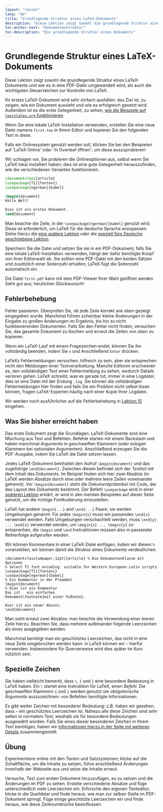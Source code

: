 ```yaml
---
layout: "lesson"
lang: "de"
title: "Grundlegende Struktur eines LaTeX-Dokuments"
description: "Diese Lektion zeigt sowohl die grundlegende Struktur eines LaTeX-Dokuments und wie es in eine PDF-Datei umgewandelt wird, als auch die wichtigsten Steuerzeichen zur Kontrolle von LaTeX."
toc-anchor-text: "Dokumentenstruktur"
toc-description: "Die grundlegende Struktur eines Dokuments"
---
```


# Grundlegende Struktur eines LaTeX-Dokuments

<span
  class="summary">Diese Lektion zeigt sowohl die grundlegende Struktur eines LaTeX-Dokuments und wie es in eine PDF-Datei umgewandelt wird, als auch die wichtigsten Steuerzeichen zur Kontrolle von LaTeX.</span>

Ihr erstes LaTeX-Dokument wird sehr einfach ausfallen: das Ziel ist, zu zeigen,
wie ein Dokument aussieht und wie es erfolgreich gesetzt wird. Außerdem ist es
die erste Gelegenheit, zu sehen, [wie die Beispiele auf `learnlatex.org`
funktionieren](help).

Wenn Sie eine lokale LaTeX-Installation verwenden, erstellen Sie eine neue Datei
namens `first.tex` in Ihrem Editor und kopieren Sie den folgenden Text in diese.

Falls ein Onlinesystem genutzt werden soll, klicken Sie  bei den Beispielen auf
'LaTeX Online' oder 'In Overleaf öffnen', um diese auszuprobieren!

<p
  class="hint">Wir schlagen vor, Sie probieren die Onlineoptionen aus, selbst wenn Sie LaTeX lokal installiert haben; dies ist eine gute Gelegenheit herauszufinden, wie die verschiedenen Varianten funktionieren.</p>

```latex
\documentclass{article}
\usepackage[T1]{fontenc}
\usepackage[ngerman]{babel}

\begin{document}
Hallo Welt!

Dies ist ein erstes Dokument.
\end{document}
```

Man beachte die Zeile, in der `\usepackage[ngerman]{babel}` genutzt wird. Diese
ist erforderlich, um LaTeX für die deutsche Sprache anzupassen. Siehe hierzu die
[eine spätere Lektion](more-06) oder die [speziell fürs Deutsche geschriebene
Lektion](language-01).

Speichern Sie die Datei und setzen Sie sie in ein PDF-Dokument; falls Sie eine
lokale LaTeX-Installation verwenden, hängt der dafür benötigte Knopf von Ihrer
Editorwahl ab. Sie sollten eine PDF-Datei mit den beiden Sätzen _und zusätzlich_
einer Seitenzahl erhalten; LaTeX fügt die Seitenzahl automatisch ein.

Die Datei `first.pdf` kann mit dem PDF-Viewer Ihrer Wahl geöffnet werden. Sieht
gut aus; herzlichen Glückwunsch!

## Fehlerbehebung

Fehler passieren.
Überprüfen Sie, ob jede Zeile korrekt wie oben gezeigt eingegeben wurde.
Manchmal führen scheinbar kleine Änderungen in der Eingabe zu großen Änderungen
im Ergebnis, bis hin zu nicht funktionierenden Dokumenten.
Falls Sie den Fehler nicht finden, versuchen Sie, das gesamte Dokument zu
löschen und erneut die Zeilen von oben zu kopieren.

Wenn ein LaTeX-Lauf mit einem Fragezeichen endet, können Sie ihn vollständig
beenden, indem Sie `x` und Anschließend `Enter` drücken.

LaTeXs Fehlermeldungen versuchen, hilfreich zu sein, aber sie entsprechen nicht
den Meldungen einer Textverarbeitung. Manche Editoren erschweren es, den
vollständigen Text einer Fehlermeldung zu sehen, wodurch Details verloren gehen.
LaTeX schreibt, was es gerade tut, immer in eine Logdatei; dies ist eine Datei
mit der Endung `.log`. Sie können die vollständigen Fehlermeldungen hier finden
und falls Sie ein Problem nicht selbst lösen können, fragen LaTeX-Experten
häufig nach einer Kopie Ihrer Logdatei.

<p
  class="hint">Wir werden noch ausführlicher auf die Fehlerbehebung in <a
  href="./lesson-15">Lektion 15</a> eingehen.</p>

## Was Sie bisher erreicht haben

Das erste Dokument zeigt die Grundlagen.
LaTeX-Dokumente sind eine Mischung aus Text und Befehlen.
Befehle starten mit einem Backslash
und haben manchmal Argumente in geschweiften Klammern
(oder eckigen Klammern bei optionalen Argumenten).
Anschließend erzeugen Sie die PDF-Ausgabe, indem Sie LaTeX die Datei setzen
lassen.

Jedes LaTeX-Dokument beinhaltet den Aufruf `\begin{document}` und das zugehörige
`\end{document}`.
Zwischen diesen befindet sich der _Textteil_ mit dem Inhalt des Dokuments.
Im Beispiel finden sich hier zwei Absätze (in LaTeX werden Absätze durch eine
oder mehrere leere Zeilen voneinander getrennt).
Vor `\begin{document}` steht die _Dokumentpräambel_
mit Code, der das Layout des Dokuments bestimmt.
Der Befehl `\usepackage` wird in einer [späteren Lektion](lesson-06) erklärt, er
wird in den meisten Beispielen auf dieser Seite genutzt, um die richtige
Fontkodierung einzustellen.

LaTeX hat andere `\begin{...}` and `\end{...}` Paare; sie werden _Umgebungen_
genannt.
Für jedes `\begin{x}` muss ein passendes `\end{x}` verwendet werden. Falls
Umgebungen verschachtelt werden, muss `\end{y} ... \end{x}` verwendet werden, um
`\begin{x} ... \begin{y}` zu entsprechen, die `\begin` und `\end` Instruktionen
müssen also in passender Reihenfolge aufgerufen werden.

Wir können Kommentare in einer LaTeX-Datei einfügen, indem wir diesen `%`
voranstellen; wir können damit die Struktur eines Dokuments verdeutlichen:

```
\documentclass[a4paper,12pt]{article} % Die Dokumentenklasse mit Optionen
% Select T1 font encoding: suitable for Western European Latin scripts
\usepackage[T1]{fontenc}
\usepackage[ngerman]{babel}
% Ein Kommentar in der Präambel
\begin{document}
% Dies ist ein Kommentar
Das ist   ein einfaches
Dokument\footnote{mit einer Fußnote}.

Hier ist ein neuer Absatz.
\end{document}
```

Man sieht erneut zwei Absätze; man beachte die Verwendung einer leeren Zeile
hierzu. Beachten Sie, dass mehrere aufeinander folgende Leerzeichen als eines
ausgegeben werden.

Manchmal benötigt man ein geschütztes Leerzeichen, das nicht in eine neue Zeile
umgebrochen werden kann: in LaTeX können wir `~` hierfür verwenden. Insbesondere
für Querverweise wird dies später im Kurs nützlich sein.

## Spezielle Zeichen

Sie haben vielleicht bemerkt, dass ``\``, `{` und `}` eine besondere Bedeutung
in LaTeX haben. Ein ``\`` startet eine Instruktion für LaTeX, einen _Befehl_.
Die geschweiften Klammern `{` und `}` werden genutzt um _obligatorische
Argumente_ auszuzeichnen: von Befehlen benötigte Informationen.

Es gibt weiter Zeichen mit besonderer Bedeutung: z.B. haben wir gesehen, dass
`~` ein geschütztes Leerzeichen ist. Nahezu alle diese Zeichen sind _sehr_
selten in normalem Text, weshalb sie für besondere Bedeutungen ausgewählt
worden. Falls Sie eines dieser besonderen Zeichen in Ihrem Text benötigen, haben
wir [Informationen hierzu in der Seite mit weiteren Details](more-03)
zusammengestellt.

## Übung

Experimentiere online mit den Texten und Satzsystemen; klicke auf die
Schaltfläche, um die Inhalte zu setzen, führe anschließend Änderungen innerhalb
der Webseite aus und setze die Inhalte erneut.

Versuche, Text zum ersten Dokument hinzuzufügen, es zu setzen und die Änderungen
im PDF zu sehen. Erstelle verschiedene Absätze und füge unterschiedlich viele
Leerzeichen ein. Erforsche den eigenen Texteditor; klicke in die Quelldatei und
finde heraus, wie man zur selben Stelle im PDF-Dokument springt. Füge einige
geschützte Leerzeichen ein und finde heraus, wie diese Zeilenumbrüche
beeinflussen.
